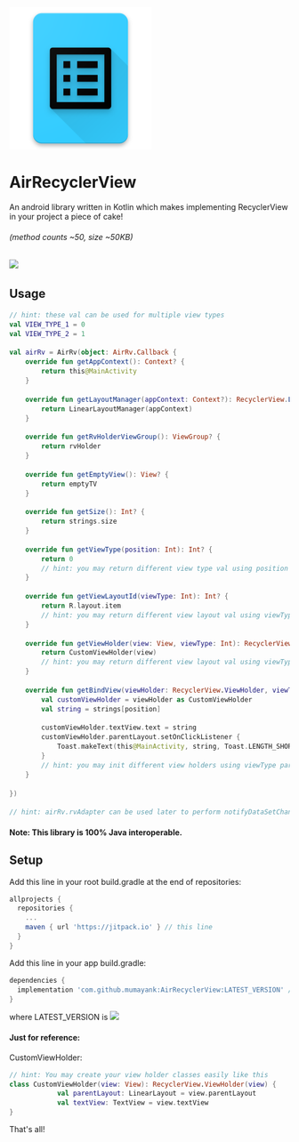 
![alt text](https://github.com/mumayank/AirRecyclerView/blob/master/image.png "Logo")

# AirRecyclerView
An android library written in Kotlin which makes implementing RecyclerView in your project a piece of cake!

###### (method counts ~50, size ~50KB)

[![](https://jitpack.io/v/mumayank/AirRecyclerView.svg)](https://jitpack.io/#mumayank/AirRecyclerView)

## Usage

```kotlin
// hint: these val can be used for multiple view types
val VIEW_TYPE_1 = 0
val VIEW_TYPE_2 = 1

val airRv = AirRv(object: AirRv.Callback {
    override fun getAppContext(): Context? {
        return this@MainActivity
    }

    override fun getLayoutManager(appContext: Context?): RecyclerView.LayoutManager? {
        return LinearLayoutManager(appContext)
    }

    override fun getRvHolderViewGroup(): ViewGroup? {
        return rvHolder
    }

    override fun getEmptyView(): View? {
        return emptyTV
    }

    override fun getSize(): Int? {
        return strings.size
    }

    override fun getViewType(position: Int): Int? {
        return 0
        // hint: you may return different view type val using position param
    }

    override fun getViewLayoutId(viewType: Int): Int? {
        return R.layout.item
        // hint: you may return different view layout val using viewType param
    }

    override fun getViewHolder(view: View, viewType: Int): RecyclerView.ViewHolder {
        return CustomViewHolder(view)
        // hint: you may return different view layout val using viewType param
    }

    override fun getBindView(viewHolder: RecyclerView.ViewHolder, viewType: Int, position: Int) {
        val customViewHolder = viewHolder as CustomViewHolder
        val string = strings[position]

        customViewHolder.textView.text = string
        customViewHolder.parentLayout.setOnClickListener {
            Toast.makeText(this@MainActivity, string, Toast.LENGTH_SHORT).show()
        }
        // hint: you may init different view holders using viewType param
    }

})

// hint: airRv.rvAdapter can be used later to perform notifyDataSetChanged()
```

#### Note: This library is 100% Java interoperable.

## Setup
Add this line in your root build.gradle at the end of repositories:

```gradle
allprojects {
  repositories {
    ...
    maven { url 'https://jitpack.io' } // this line
  }
}
  ```
Add this line in your app build.gradle:
```gradle
dependencies {
  implementation 'com.github.mumayank:AirRecyclerView:LATEST_VERSION' // this line
}
```
where LATEST_VERSION is [![](https://jitpack.io/v/mumayank/AirRecyclerView.svg)](https://jitpack.io/#mumayank/AirRecyclerView)

#### Just for reference:

CustomViewHolder:
```kotlin
// hint: You may create your view holder classes easily like this
class CustomViewHolder(view: View): RecyclerView.ViewHolder(view) {
            val parentLayout: LinearLayout = view.parentLayout
            val textView: TextView = view.textView
}
```

That's all!
